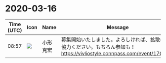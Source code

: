 # 2020-03-16

|Time (UTC)|Icon|Name|Message|
|---|---|---|---|
|08:57|![](https://avatars.slack-edge.com/2020-01-22/918424979847_0035b70d5fcd5cec902e_72.png)|小形克宏|募集開始いたしました。よろしければ、拡散にご協力ください。もちろん参加も！<br><https://vivliostyle.connpass.com/event/170939/>|
